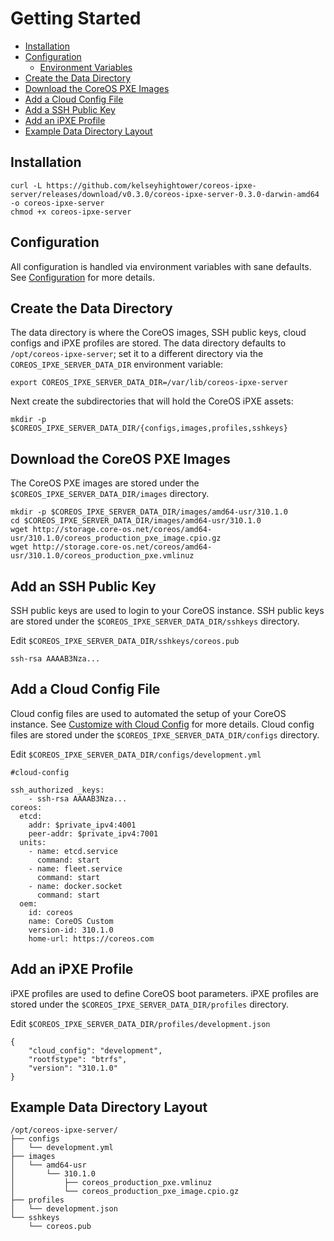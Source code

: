 # Getting Started

- [Installation](#installation)
- [Configuration](#configuration)
  - [Environment Variables](#environment-variables)
- [Create the Data Directory](#create-the-data-directory) 
- [Download the CoreOS PXE Images](#download-the-coreos-pxe-images)
- [Add a Cloud Config File](#add-a-cloud-config-file)
- [Add a SSH Public Key](#add-an-ssh-public-key)
- [Add an iPXE Profile](#add-an-ipxe-profile)
- [Example Data Directory Layout](#example-data-directory-layout)

## Installation

```
curl -L https://github.com/kelseyhightower/coreos-ipxe-server/releases/download/v0.3.0/coreos-ipxe-server-0.3.0-darwin-amd64 -o coreos-ipxe-server
chmod +x coreos-ipxe-server
```

## Configuration

All configuration is handled via environment variables with sane defaults. See [Configuration](configuration.md) for more details.


## Create the Data Directory

The data directory is where the CoreOS images, SSH public keys, cloud configs and iPXE profiles are stored. The data directory defaults to `/opt/coreos-ipxe-server`; set it to a different directory via the `COREOS_IPXE_SERVER_DATA_DIR` environment variable:

```
export COREOS_IPXE_SERVER_DATA_DIR=/var/lib/coreos-ipxe-server
```

Next create the subdirectories that will hold the CoreOS iPXE assets: 

```
mkdir -p $COREOS_IPXE_SERVER_DATA_DIR/{configs,images,profiles,sshkeys}
```

## Download the CoreOS PXE Images

The CoreOS PXE images are stored under the `$COREOS_IPXE_SERVER_DATA_DIR/images` directory.

```
mkdir -p $COREOS_IPXE_SERVER_DATA_DIR/images/amd64-usr/310.1.0
cd $COREOS_IPXE_SERVER_DATA_DIR/images/amd64-usr/310.1.0
wget http://storage.core-os.net/coreos/amd64-usr/310.1.0/coreos_production_pxe_image.cpio.gz
wget http://storage.core-os.net/coreos/amd64-usr/310.1.0/coreos_production_pxe.vmlinuz
```

## Add an SSH Public Key

SSH public keys are used to login to your CoreOS instance. SSH public keys are stored under the `$COREOS_IPXE_SERVER_DATA_DIR/sshkeys` directory.

Edit `$COREOS_IPXE_SERVER_DATA_DIR/sshkeys/coreos.pub`

```
ssh-rsa AAAAB3Nza...
```

## Add a Cloud Config File

Cloud config files are used to automated the setup of your CoreOS instance. See [Customize with Cloud Config](https://coreos.com/docs/cluster-management/setup/cloudinit-cloud-config/) for more details. Cloud config files are stored under the `$COREOS_IPXE_SERVER_DATA_DIR/configs` directory.

Edit `$COREOS_IPXE_SERVER_DATA_DIR/configs/development.yml`

```
#cloud-config

ssh_authorized _keys:
    - ssh-rsa AAAAB3Nza...
coreos:
  etcd:
    addr: $private_ipv4:4001
    peer-addr: $private_ipv4:7001
  units:
    - name: etcd.service
      command: start
    - name: fleet.service
      command: start
    - name: docker.socket
      command: start
  oem:
    id: coreos
    name: CoreOS Custom
    version-id: 310.1.0
    home-url: https://coreos.com
```

## Add an iPXE Profile

iPXE profiles are used to define CoreOS boot parameters. iPXE profiles are stored under the `$COREOS_IPXE_SERVER_DATA_DIR/profiles` directory.

Edit `$COREOS_IPXE_SERVER_DATA_DIR/profiles/development.json` 

```
{
	"cloud_config": "development",
	"rootfstype": "btrfs",
	"version": "310.1.0"
}
```

## Example Data Directory Layout

```
/opt/coreos-ipxe-server/
├── configs
│   └── development.yml
├── images
│   └── amd64-usr
│       └── 310.1.0
│           ├── coreos_production_pxe.vmlinuz
│           └── coreos_production_pxe_image.cpio.gz
├── profiles
│   └── development.json
└── sshkeys
    └── coreos.pub
```
